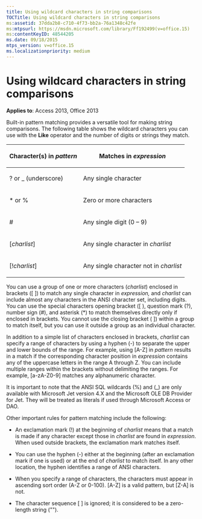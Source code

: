 ```yaml
---
title: Using wildcard characters in string comparisons
TOCTitle: Using wildcard characters in string comparisons
ms:assetid: 37dda2b8-c710-4f73-bb2a-76a1348c42fe
ms:mtpsurl: https://msdn.microsoft.com/library/Ff192499(v=office.15)
ms:contentKeyID: 48544205
ms.date: 09/18/2015
mtps_version: v=office.15
ms.localizationpriority: medium
---
```


# Using wildcard characters in string comparisons

**Applies to**: Access 2013, Office 2013

Built-in pattern matching provides a versatile tool for making string comparisons. The following table shows the wildcard characters you can use with the **Like** operator and the number of digits or strings they match.

<table>
<colgroup>
<col />
<col />
</colgroup>
<thead>
<tr class="header">
<th><p>Character(s) in <em>pattern</em></p></th>
<th><p>Matches in <em>expression</em></p></th>
</tr>
</thead>
<tbody>
<tr class="odd">
<td><p>? or _ (underscore)</p></td>
<td><p>Any single character</p></td>
</tr>
<tr class="even">
<td><p>* or %</p></td>
<td><p>Zero or more characters</p></td>
</tr>
<tr class="odd">
<td><p>#</p></td>
<td><p>Any single digit (0 – 9)</p></td>
</tr>
<tr class="even">
<td><p>[<em>charlist</em>]</p></td>
<td><p>Any single character in <em>charlist</em></p></td>
</tr>
<tr class="odd">
<td><p>[!<em>charlist</em>]</p></td>
<td><p>Any single character not in <em>charlist</em></p></td>
</tr>
</tbody>
</table>


You can use a group of one or more characters (*charlist*) enclosed in brackets (\[ \]) to match any single character in *expression,* and *charlist* can include almost any characters in the ANSI character set, including digits. You can use the special characters opening bracket (\[ ), question mark (?), number sign (\#), and asterisk (\*) to match themselves directly only if enclosed in brackets. You cannot use the closing bracket ( \]) within a group to match itself, but you can use it outside a group as an individual character.

In addition to a simple list of characters enclosed in brackets, *charlist* can specify a range of characters by using a hyphen (-) to separate the upper and lower bounds of the range. For example, using \[A-Z\] in *pattern* results in a match if the corresponding character position in *expression* contains any of the uppercase letters in the range A through Z. You can include multiple ranges within the brackets without delimiting the ranges. For example, \[a-zA-Z0-9\] matches any alphanumeric character.

It is important to note that the ANSI SQL wildcards (%) and (\_) are only available with Microsoft Jet version 4.X and the Microsoft OLE DB Provider for Jet. They will be treated as literals if used through Microsoft Access or DAO.

Other important rules for pattern matching include the following:

- An exclamation mark (\!) at the beginning of *charlist* means that a match is made if any character except those in *charlist* are found in *expression*. When used outside brackets, the exclamation mark matches itself.

- You can use the hyphen (-) either at the beginning (after an exclamation mark if one is used) or at the end of *charlist* to match itself. In any other location, the hyphen identifies a range of ANSI characters.

- When you specify a range of characters, the characters must appear in ascending sort order (A-Z or 0-100). \[A-Z\] is a valid pattern, but \[Z-A\] is not.

- The character sequence \[ \] is ignored; it is considered to be a zero-length string ("").

